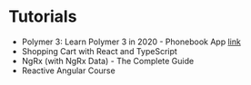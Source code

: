 # Tutorials

- Polymer 3: Learn Polymer 3 in 2020 - Phonebook App [link](https://www.udemy.com/course/polymer-3-create-web-components-with-polymer-3/)
- Shopping Cart with React and TypeScript
- NgRx (with NgRx Data) - The Complete Guide
- Reactive Angular Course